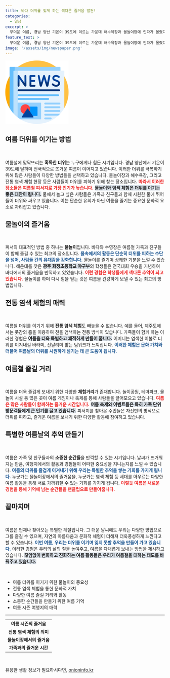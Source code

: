 ```yaml
---
title: 바다 더위를 잊게 하는 색다른 즐거움 발견!
categories:
  - 일상
excerpt: >
  무더운 여름, 경남 양산 기온이 39도에 이르는 가운데 해수욕장과 물놀이장에 인파가 몰렸다. 화기애애한 물놀이와 전통 염색 체험을 즐기며 더위를 날리는 이들의 모습이 눈길을 끈다!
feature_text: >
  무더운 여름, 경남 양산 기온이 39도에 이르는 가운데 해수욕장과 물놀이장에 인파가 몰렸다. 화기애애한 물놀이와 전통 염색 체험을 즐기며 더위를 날리는 이들의 모습이 눈길을 끈다!
image: '/assets/img/newspaper.png'
---
```


<p><img src="/assets/img/newspaper.png" alt="kimp 속보" /></p>

<h2 data-ke-size="size26">여름 더위를 이기는 방법</h2>

<p data-ke-size="size16">&nbsp;</p>

<p data-ke-size="size16">여름철에 맞닥뜨리는 <b>혹독한 더위</b>는 누구에게나 힘든 시기입니다. 경남 양산에서 기온이 39도에 달하며 전국적으로 뜨거운 여름이 이어지고 있습니다. 이러한 더위를 극복하기 위해 많은 사람들이 다양한 방법들을 선택하고 있습니다. 물놀이장과 해수욕장, 그리고 전통 염색 체험 현장 등은 사람들이 더위를 피하기 위해 찾는 장소입니다. <b><span style="color: #ee2323;">따라서 이러한 장소들은 여름철 피서지로 가장 인기가 높습니다.</span></b> <b><span style="background-color: #21538527;">물놀이와 염색 체험은 더위를 이기는 좋은 대안이 됩니다.</span></b> 물에서 놀고 싶은 사람들은 가족과 친구들과 함께 시원한 물에 뛰어들어 더위와 싸우고 있습니다. 이는 단순한 유희가 아닌 여름을 즐기는 중요한 문화적 요소로 자리잡고 있습니다.</p>

<h2 data-ke-size="size26">물놀이의 즐거움</h2>

<p data-ke-size="size16">&nbsp;</p>

<p data-ke-size="size16">피서의 대표적인 방법 중 하나는 <b>물놀이</b>입니다. 바다와 수영장은 여름철 가족과 친구들이 함께 즐길 수 있는 최고의 장소입니다. <b><span style="color: #1a5490;">물속에서의 활동은 단순히 더위를 피하는 수단을 넘어, 사람들 간의 유대감을 강화합니다.</span></b> 물놀이를 즐기며 상쾌한 기분을 느낄 수 있습니다. 해운대를 찾은 <b><span style="background-color: #21538527;">광주 화정초등학교 야구부</span></b>의 학생들은 전국대회 우승을 기념하여 바다에서의 즐거움을 만끽하고 있었습니다. <b><span style="color: #ee2323;">이런 경험은 학생들에게 색다른 추억이 되고 있습니다.</span></b> 물놀이를 하며 다시 힘을 얻는 것은 여름을 건강하게 보낼 수 있는 최고의 방법입니다.</p>

<h2 data-ke-size="size26">전통 염색 체험의 매력</h2>

<p data-ke-size="size16">&nbsp;</p>

<p data-ke-size="size16">여름철 더위를 이기기 위해 <b>전통 염색 체험</b>도 빼놓을 수 없습니다. 예를 들어, 제주도에서는 풋감의 즙을 이용하여 천을 염색하는 전통 방식이 있습니다. 가족들이 함께 하는 이러한 경험은 <b><span style="background-color: #21538527;">여름을 더욱 특별하고 쾌적하게 만들어 줍니다.</span></b> 어머니는 염색한 이불로 더위를 이겨내길 바라며, 신날리며 밟는 팀워크가 느껴집니다. <b><span style="color: #1a5490;">이러한 체험은 문화 가치와 더불어 여름날의 더위를 시원하게 넘기는 데 큰 도움이 됩니다.</span></b> </p>

<h2 data-ke-size="size26">여름철 즐길 거리</h2>

<p data-ke-size="size16">&nbsp;</p>

<p data-ke-size="size16">여름을 더욱 즐겁게 보내기 위한 다양한 <b>체험거리</b>가 존재합니다. 놀이공원, 테마파크, 물놀이 시설 등 많은 곳이 여름 게임이나 축제를 통해 사람들을 끌어모으고 있습니다. <b><span style="color: #ee2323;">여름은 많은 사람들이 함께하는 즐거운 시간입니다.</span></b> <b><span style="background-color: #21538527;">여름 축제와 이벤트들은 특히 가족 단위 방문객들에게 큰 인기를 끌고 있습니다.</span></b> 피서지를 찾아온 주민들은 자신만의 방식으로 더위를 피하고, 즐거운 여름을 보내기 위한 다양한 활동에 참여하고 있습니다.</p>

<h2 data-ke-size="size26">특별한 여름날의 추억 만들기</h2>

<p data-ke-size="size16">&nbsp;</p>

<p data-ke-size="size16">여름은 가족 및 친구들과의 <b>소중한 순간들</b>을 만끽할 수 있는 시기입니다. 날씨가 뜨거워지는 만큼, 여행지에서의 활동과 경험들이 어떠한 중요성을 지니는지를 느낄 수 있습니다. <b><span style="color: #1a5490;">여름의 더위를 즐겁게 이겨내기 위해 우리는 특별한 추억을 쌓는 기회를 가지게 됩니다.</span></b> 누군가는 물놀이장에서의 즐거움을, 누군가는 염색 체험 등 세대를 아우르는 다양한 여름 활동을 통해 서로 가까워질 수 있는 기회를 가지게 됩니다. <b><span style="color: #ee2323;">이렇듯 여름은 새로운 경험을 통해 기억에 남는 순간들을 팬클럽으로 만들어줍니다.</span></b></p>

<h2 data-ke-size="size26">끝마치며</h2>

<p data-ke-size="size16">&nbsp;</p>

<p data-ke-size="size16">여름은 언제나 찾아오는 특별한 계절입니다. 그 더운 날씨에도 우리는 다양한 방법으로 그를 즐길 수 있으며, 자연의 아름다움과 문화적 체험이 더해져 더욱풍성하게 느낀다고 할 수 있습니다. <b><span style="color: #1a5490;">이번 여름, 우리는 더위를 이기며 잊지 못할 추억을 만들어 가고 있습니다.</span></b> 이러한 경험은 우리의 삶의 질을 높여주고, 여름을 다채롭게 보내는 방법을 제시하고 있습니다. <b><span style="background-color: #21538527;">끊임없이 변화하고 진화하는 여름 활동들은 우리가 여름철을 대하는 태도를 바꿔주고 있습니다.</span></b></p>

<p data-ke-size="size16">&nbsp;</p>

<ul>
    <li>여름 더위를 이기기 위한 물놀이의 중요성</li>
    <li>전통 염색 체험을 통한 문화적 가치</li>
    <li>다양한 여름 즐길 거리와 활동</li>
    <li>소중한 순간들을 만들기 위한 여름 기억</li>
    <li>여름 시즌 여행지의 매력</li>
</ul>

<hr>

<table style="width: 100%; border-collapse: collapse;">
    <tr>
        <td style="text-align: center; height: 17px;"><b>여름 시즌의 즐거움</b></td>
    </tr>
    <tr>
        <td style="text-align: center; height: 17px;"><b>전통 염색 체험의 의미</b></td>
    </tr>
    <tr>
        <td style="text-align: center; height: 17px;"><b>물놀이장에서의 즐거움</b></td>
    </tr>
    <tr>
        <td style="text-align: center; height: 17px;"><b>가족과의 즐거운 시간</b></td>
    </tr>
</table>

<p data-ke-size="size16">&nbsp;</p>
유용한 생활 정보가 필요하시다면, <a href="https://onioninfo.kr" rel="dofollow">onioninfo.kr</a>


